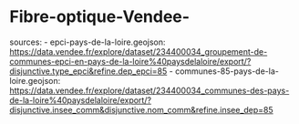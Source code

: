 # Fibre-optique-Vendee-

sources:
    - epci-pays-de-la-loire.geojson: https://data.vendee.fr/explore/dataset/234400034_groupement-de-communes-epci-en-pays-de-la-loire%40paysdelaloire/export/?disjunctive.type_epci&refine.dep_epci=85
    - communes-85-pays-de-la-loire.geojson: https://data.vendee.fr/explore/dataset/234400034_communes-des-pays-de-la-loire%40paysdelaloire/export/?disjunctive.insee_comm&disjunctive.nom_comm&refine.insee_dep=85